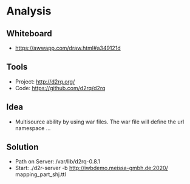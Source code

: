 # Analysis

## Whiteboard
* https://awwapp.com/draw.html#a349121d

## Tools
* Project: http://d2rq.org/
* Code: https://github.com/d2rq/d2rq

## Idea
* Multisource ability by using war files. The war file will define the url namespace ...

## Solution
* Path on Server: /var/lib/d2rq-0.8.1
* Start: ./d2r-server -b http://iwbdemo.meissa-gmbh.de:2020/ mapping_part_shj.ttl


